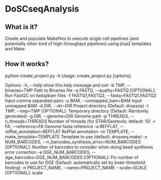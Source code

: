 # DoSCseqAnalysis
## What is it?
Create and populate Makefiles to execute single cell pipelines (and potentially other kind of high-throughput pipelines) using jinja2 templates and Make

## How it works?
python create_project.py -h
Usage: create_project.py [options]

Options:
  -h, --help            show this help message and exit
  -b TMP, --binaries=TMP
                        Path to Binaries file
  -q FASTQ, --quality=FASTQ
                        [OPTIONAL]: Run FastQC on fastq/bam files
  -f FASTQ1,FASTQ2, --fastq=FASTQ1,FASTQ2
                        Input comma separated pairs
  -u BAM, --unmapped_bam=BAM
                        Input unmapped BAM
  -d DIR, --dir=DIR     Project directory (Default: dropseq)
  -t TMP, --tmp=TMP     [OPTIONAL]: Temporary directory (Default: Randomly
                        generated)
  -g DIR, --genome=DIR  Genome path
  -p THREADS, --n_threads=THREADS
                        Number of threads (for STAR/Samtools; default: 10)
  -r FA, --reference=FA
                        Genome fasta reference
  -a REFFLAT, --refflat_annotation=REFFLAT
                        RefFlat annotation
  -m TEMPLATE, --make_template=TEMPLATE
                        Template to use (default: dropseq.make)
  -s NUM_BARCODES, --n_barcodes_synthesis_error=NUM_BARCODES
                        [OPTIONAL]: Number of barcodes to consider when doing
                        bead synthesis error correction
  -e DGE_NUM_BARCODES, --dge_barcodes=DGE_NUM_BARCODES
                        [OPTIONAL]: Fix number of barcodes to use for DGE
                        (Default: automatically set by knee-threshold finding)
  -n PROJECT_NAME, --name=PROJECT_NAME
  --scale=SCALE         [OPTIONAL]: scale
